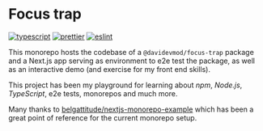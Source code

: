 # Focus trap

[![typescript](https://img.shields.io/badge/TypeScript-007ACC?style=for-the-badge&logo=typescript&logoColor=white)](https://www.typescriptlang.org/) [![prettier](https://img.shields.io/badge/prettier-1A2C34?style=for-the-badge&logo=prettier&logoColor=F7BA3E)](https://prettier.io/) [![eslint](https://img.shields.io/badge/eslint-3A33D1?style=for-the-badge&logo=eslint&logoColor=white)](https://eslint.org/)

This monorepo hosts the codebase of a `@davidevmod/focus-trap` package and a Next.js app serving as environment to e2e test the package, as well as an interactive demo (and exercise for my front end skills).

This project has been my playground for learning about _npm_, _Node.js_, _TypeScript_, e2e tests, monorepos and much more.

Many thanks to [belgattitude/nextjs-monorepo-example](https://github.com/belgattitude/nextjs-monorepo-example) which has been a great point of reference for the current monorepo setup.
